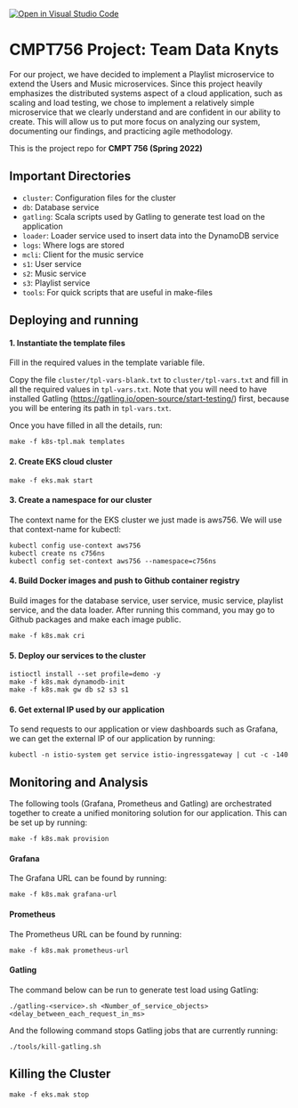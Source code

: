 [![Open in Visual Studio Code](https://classroom.github.com/assets/open-in-vscode-f059dc9a6f8d3a56e377f745f24479a46679e63a5d9fe6f495e02850cd0d8118.svg)](https://classroom.github.com/online_ide?assignment_repo_id=7355594&assignment_repo_type=AssignmentRepo)
# CMPT756 Project: Team Data Knyts

For our project, we have decided to implement a Playlist microservice to extend the Users and Music microservices. Since this project heavily emphasizes the distributed systems aspect of a cloud application, such as scaling and load testing, we chose to implement a relatively simple microservice that we clearly understand and are confident in our ability to create. This will allow us to put more focus on analyzing our system, documenting our findings, and practicing agile methodology.

This is the project repo for **CMPT 756 (Spring 2022)**

## Important Directories

- `cluster`: Configuration files for the cluster
- `db`: Database service
- `gatling`: Scala scripts used by Gatling to generate test load on the application
- `loader`: Loader service used to insert data into the DynamoDB service
- `logs`: Where logs are stored
- `mcli`: Client for the music service
- `s1`: User service
- `s2`: Music service
- `s3`: Playlist service
- `tools`: For quick scripts that are useful in make-files

## Deploying and running

#### 1. Instantiate the template files

Fill in the required values in the template variable file.


Copy the file `cluster/tpl-vars-blank.txt` to `cluster/tpl-vars.txt`
and fill in all the required values in `tpl-vars.txt`. Note that you
will need to have installed Gatling (https://gatling.io/open-source/start-testing/) first, because you will be entering its path in `tpl-vars.txt`. 

Once you have filled in all the details, run:

~~~
make -f k8s-tpl.mak templates
~~~

#### 2. Create EKS cloud cluster

~~~
make -f eks.mak start
~~~

#### 3. Create a namespace for our cluster

The context name for the EKS cluster we just made is aws756. We will use that context-name for kubectl:

~~~
kubectl config use-context aws756
kubectl create ns c756ns
kubectl config set-context aws756 --namespace=c756ns
~~~

#### 4. Build Docker images and push to Github container registry

Build images for the database service, user service, music service, playlist service, and the data loader. After running this command, you may go to Github packages and make each image public.

~~~
make -f k8s.mak cri
~~~

#### 5. Deploy our services to the cluster

~~~
istioctl install --set profile=demo -y
make -f k8s.mak dynamodb-init
make -f k8s.mak gw db s2 s3 s1
~~~

#### 6. Get external IP used by our application

To send requests to our application or view dashboards such as Grafana, we can get the external IP of our application by running:

~~~
kubectl -n istio-system get service istio-ingressgateway | cut -c -140
~~~

## Monitoring and Analysis

The following tools (Grafana, Prometheus and Gatling) are orchestrated together to create a unified monitoring solution for our application. This can be set up by running:

~~~
make -f k8s.mak provision
~~~

#### Grafana

The Grafana URL can be found by running:

~~~
make -f k8s.mak grafana-url
~~~

#### Prometheus

The Prometheus URL can be found by running:

~~~
make -f k8s.mak prometheus-url
~~~

#### Gatling

The command below can be run to generate test load using Gatling:

~~~
./gatling-<service>.sh <Number_of_service_objects> <delay_between_each_request_in_ms>
~~~

And the following command stops Gatling jobs that are currently running:

~~~
./tools/kill-gatling.sh
~~~

## Killing the Cluster

~~~
make -f eks.mak stop
~~~